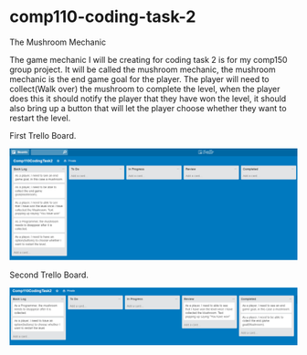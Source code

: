 # comp110-coding-task-2

The Mushroom Mechanic 

The game mechanic I will be creating for coding task 2 is for my comp150 group project. It will be called the mushroom mechanic, the mushroom mechanic is the end game goal for the player. The player will need to collect(Walk over) the mushroom to complete the level, when the player does this it should notify the player that they have won the level, it should also bring up a button that will let the player choose whether they want to restart the level.


 

First Trello Board.

![alt tag](https://github.com/TheHarlander/comp110-coding-task-2/blob/master/Comp110CodingTask2_trello1.png)

Second Trello Board.

![alt tag](https://github.com/TheHarlander/comp110-coding-task-2/blob/master/Comp110CodingTask2_trello2.png)
